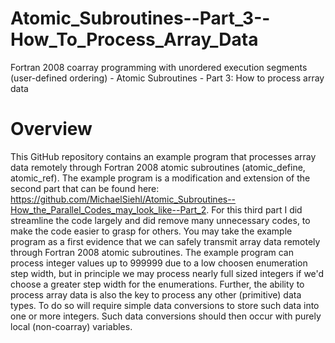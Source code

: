 # Atomic_Subroutines--Part_3--How_To_Process_Array_Data
Fortran 2008 coarray programming with unordered execution segments (user-defined ordering) - Atomic Subroutines - Part 3: How to process array data

# Overview
This GitHub repository contains an example program that processes array data remotely through Fortran 2008 atomic subroutines (atomic_define, atomic_ref). The example program is a modification and extension of the second part that can be found here: https://github.com/MichaelSiehl/Atomic_Subroutines--How_the_Parallel_Codes_may_look_like--Part_2. For this third part I did streamline the code largely and did remove many unnecessary codes, to make the code easier to grasp for others. You may take the example program as a first evidence that we can safely transmit array data remotely through Fortran 2008 atomic subroutines. 
The example program can process integer values up to 999999 due to a low choosen enumeration step width, but in principle we may process nearly full sized integers if we'd choose a greater step width for the enumerations. Further, the ability to process array data is also the key to process any other (primitive) data types. To do so will require simple data conversions to store such data into one or more integers. Such data conversions should then occur with purely local (non-coarray) variables.

